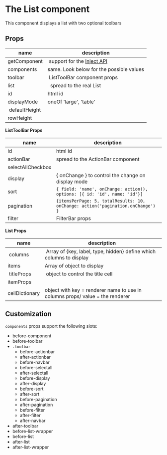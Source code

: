 # The List component

This component displays a list with two optional toolbars

## Props

| name           | description                                         |
| -------------- | --------------------------------------------------- |
| getComponent   |  support for the [Inject API](../Inject/Inject.md)  |
| components     | same. Look below for the possible values            |
| toolbar        |  ListToolBar component props                        |
| list           |   spread to the real List                           |
| id             | html id                                             |
| displayMode    | oneOf 'large', 'table'                              |
|  defaultHeight |                                                     |
| rowHeight      |                                                     |

**ListToolBar Props**

| name              | description                                                                     |
| ----------------- | ------------------------------------------------------------------------------- |
| id                | html id                                                                         |
| actionBar         | spread to the ActionBar component                                               |
| selectAllCheckbox |                                                                                 |
| display           | { onChange } to control the change on display mode                              |
| sort              | `{ field: 'name', onChange: action(), options: [{ id: 'id', name: 'id'}]`       |
| pagination        | `{itemsPerPage: 5, totalResults: 10, onChange: action('pagination.onChange') }` |
| filter            | FilterBar props                                                                 |

**List Props**

| name           | description                                                                   |
| -------------- | ----------------------------------------------------------------------------- |
|  columns       |  Array of {key, label, type, hidden} define which columns to display          |
| items          | Array of object to display                                                    |
|  titleProps    |  object to control the title cell                                             |
| itemProps      |                                                                               |
| cellDictionary | object with key = renderer name to use in columns props/ value = the renderer |

## Customization

`components` props support the following slots:

* before-component
* before-toolbar
* `.toolbar`
  * before-actionbar
  * after-actionbar
  * before-navbar
  * before-selectall
  * after-selectall
  * before-display
  * after-display
  * before-sort
  * after-sort
  * before-pagination
  * after-pagination
  * before-filter
  * after-filter
  * after-navbar
* after-toolbar
* before-list-wrapper
* before-list
* after-list
* after-list-wrapper
